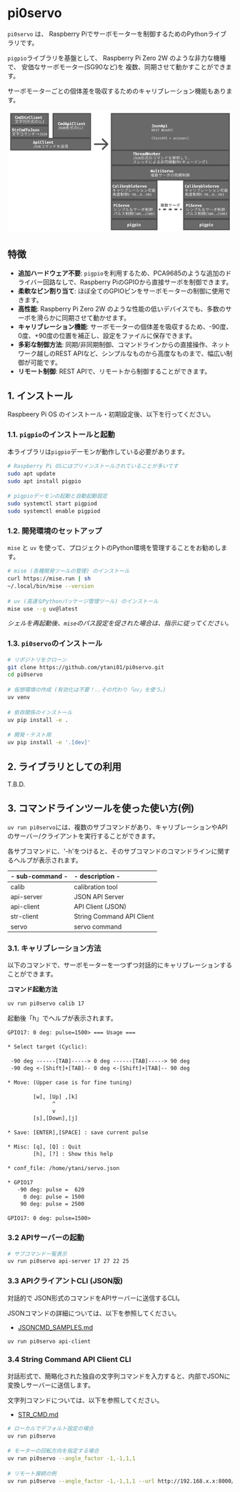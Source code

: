 # pi0servo

`pi0servo` は、
Raspberry Piでサーボモーターを制御するためのPythonライブラリです。

`pigpio`ライブラリを基盤として、
Raspberry Pi Zero 2W のような非力な機種で、
安価なサーボモーター(SG90など)を
複数、同期させて動かすことができます。

サーボモーターごとの個体差を吸収するためのキャリブレーション機能もあります。

![Software Architecture](docs/SoftwareArchitecture.png)

## 特徴

- **追加ハードウェア不要**: `pigpio`を利用するため、PCA9685のような追加のドライバー回路なしで、Raspberry PiのGPIOから直接サーボを制御できます。
- **柔軟なピン割り当て**: ほぼ全てのGPIOピンをサーボモーターの制御に使用できます。
- **高性能**: 
  Raspberry Pi Zero 2W のような性能の低いデバイスでも、多数のサーボを滑らかに同期させて動かせます。
- **キャリブレーション機能**: サーボモーターの個体差を吸収するため、-90度、0度、+90度の位置を補正し、設定をファイルに保存できます。
- **多彩な制御方法**: 同期/非同期制御、コマンドラインからの直接操作、ネットワーク越しのREST APIなど、シンプルなものから高度なものまで、幅広い制御が可能です。
- **リモート制御**: REST APIで、リモートから制御することができます。


## 1. インストール

Raspbeery Pi OS のインストール・初期設定後、以下を行ってください。

### **1.1. `pigpio`のインストールと起動**

本ライブラリは`pigpio`デーモンが動作している必要があります。

```bash
# Raspberry Pi OSにはプリインストールされていることが多いです
sudo apt update
sudo apt install pigpio

# pigpioデーモンの起動と自動起動設定
sudo systemctl start pigpiod
sudo systemctl enable pigpiod
```


### **1.2. 開発環境のセットアップ**

`mise` と `uv` を使って、プロジェクトのPython環境を管理することをお勧めします。

```bash
# mise (各種開発ツールの管理) のインストール
curl https://mise.run | sh
~/.local/bin/mise --version

# uv (高速なPythonパッケージ管理ツール) のインストール
mise use --g uv@latest
```

*シェルを再起動後、`mise`のパス設定を促された場合は、指示に従ってください。*


### **1.3. `pi0servo`のインストール**

```bash
# リポジトリをクローン
git clone https://github.com/ytani01/pi0servo.git
cd pi0servo

# 仮想環境の作成 (有効化は不要！..その代わり「uv」を使う。)
uv venv

# 依存関係のインストール
uv pip install -e .

# 開発・テスト用
uv pip install -e '.[dev]'
```


## 2. ライブラリとしての利用

T.B.D.


## 3. コマンドラインツールを使った使い方(例)

`uv run pi0servo`には、複数のサブコマンドがあり、キャリブレーションやAPIのサーバー/クライアントを実行することができます。

各サブコマンドに、'-h'をつけると、そのサブコマンドのコマンドラインに関するヘルプが表示されます。

| - sub-command - | - description -           |
| :---            | :---                      |
| calib           | calibration tool          |
| api-server      | JSON API Server           |
| api-client      | API Client (JSON)         |
| str-client      | String Command API Client |
| servo           | servo command             |


### 3.1. キャリブレーション方法

以下のコマンドで、サーボモーターを一つずつ対話的にキャリブレーションすることができます。


**コマンド起動方法**

```bash
uv run pi0servo calib 17
```

起動後「h」でヘルプが表示されます。

```text
GPIO17: 0 deg: pulse=1500> === Usage ===

* Select target (Cyclic):

 -90 deg ------[TAB]-----> 0 deg ------[TAB]-----> 90 deg
 -90 deg <-[Shift]+[TAB]-- 0 deg <-[Shift]+[TAB]-- 90 deg

* Move: (Upper case is for fine tuning)

        [w], [Up] ,[k]
              ^
              v
        [s],[Down],[j]

* Save: [ENTER],[SPACE] : save current pulse

* Misc: [q], [Q] : Quit
        [h], [?] : Show this help

* conf_file: /home/ytani/servo.json

* GPIO17
   -90 deg: pulse =  620
     0 deg: pulse = 1500
    90 deg: pulse = 2500

GPIO17: 0 deg: pulse=1500>
```


### 3.2 APIサーバーの起動

```bash
# サブコマンド一覧表示
uv run pi0servo api-server 17 27 22 25
```


### 3.3 APIクライアントCLI (JSON版)

対話的で JSON形式のコマンドをAPIサーバーに送信するCLI。

JSONコマンドの詳細については、以下を参照してください。

- [JSONCMD_SAMPLES.md](docs/JSONCMD_SAMPLES.md) 

```bash
uv run pi0servo api-client
```


### 3.4 String Command API Client CLI

対話形式で、簡略化された独自の文字列コマンドを入力すると、内部でJSONに変換しサーバーに送信します。

文字列コマンドについては、以下を参照してください。

- [STR_CMD.md](docs/STR_CMD.md)

```bash
# ローカルでデフォルト設定の場合
uv run pi0servo

# モーターの回転方向を指定する場合
uv run pi0servo --angle_factor -1,-1,1,1

# リモート接続の例
uv run pi0servo --angle_factor -1,-1,1,1 --url http://192.168.x.x:8000/cmd
``` 
